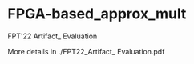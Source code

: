 # FPGA-based_approx_mult
FPT'22 Artifact_ Evaluation

More details in ./FPT22_Artifact_ Evaluation.pdf
